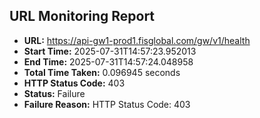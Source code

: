## URL Monitoring Report

- **URL:** https://api-gw1-prod1.fisglobal.com/gw/v1/health
- **Start Time:** 2025-07-31T14:57:23.952013
- **End Time:** 2025-07-31T14:57:24.048958
- **Total Time Taken:** 0.096945 seconds
- **HTTP Status Code:** 403
- **Status:** Failure
- **Failure Reason:** HTTP Status Code: 403
